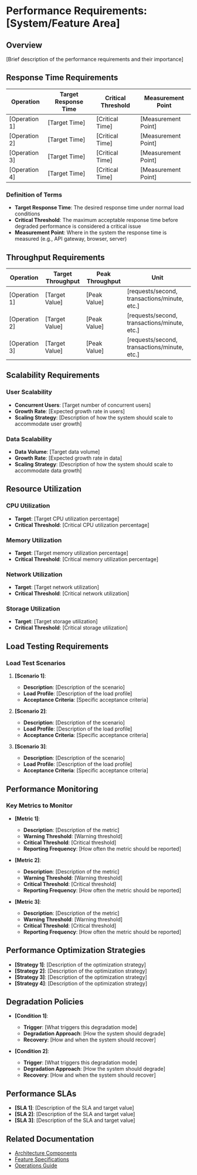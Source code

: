 # Performance Requirements: [System/Feature Area]

<!-- 
This template is used to document performance requirements.
Replace [System/Feature Area] with the specific area these requirements apply to.
-->

## Overview

<!-- 
Provide a brief introduction to the performance requirements for this area.
Explain why performance is important in this context.
-->

[Brief description of the performance requirements and their importance]

## Response Time Requirements

<!-- 
Specify response time requirements for various operations.
Include specific metrics and target values.
-->

| Operation | Target Response Time | Critical Threshold | Measurement Point |
|-----------|----------------------|-------------------|-------------------|
| [Operation 1] | [Target Time] | [Critical Time] | [Measurement Point] |
| [Operation 2] | [Target Time] | [Critical Time] | [Measurement Point] |
| [Operation 3] | [Target Time] | [Critical Time] | [Measurement Point] |
| [Operation 4] | [Target Time] | [Critical Time] | [Measurement Point] |

### Definition of Terms

* **Target Response Time**: The desired response time under normal load conditions
* **Critical Threshold**: The maximum acceptable response time before degraded performance is considered a critical issue
* **Measurement Point**: Where in the system the response time is measured (e.g., API gateway, browser, server)

## Throughput Requirements

<!-- 
Specify throughput requirements for the system or component.
Include specific metrics and target values.
-->

| Operation | Target Throughput | Peak Throughput | Unit |
|-----------|-------------------|----------------|------|
| [Operation 1] | [Target Value] | [Peak Value] | [requests/second, transactions/minute, etc.] |
| [Operation 2] | [Target Value] | [Peak Value] | [requests/second, transactions/minute, etc.] |
| [Operation 3] | [Target Value] | [Peak Value] | [requests/second, transactions/minute, etc.] |

## Scalability Requirements

<!-- 
Specify how the system should scale under various conditions.
Include specific metrics and target values.
-->

### User Scalability

* **Concurrent Users**: [Target number of concurrent users]
* **Growth Rate**: [Expected growth rate in users]
* **Scaling Strategy**: [Description of how the system should scale to accommodate user growth]

### Data Scalability

* **Data Volume**: [Target data volume]
* **Growth Rate**: [Expected growth rate in data]
* **Scaling Strategy**: [Description of how the system should scale to accommodate data growth]

## Resource Utilization

<!-- 
Specify requirements for resource utilization.
Include specific metrics and target values.
-->

### CPU Utilization

* **Target**: [Target CPU utilization percentage]
* **Critical Threshold**: [Critical CPU utilization percentage]

### Memory Utilization

* **Target**: [Target memory utilization percentage]
* **Critical Threshold**: [Critical memory utilization percentage]

### Network Utilization

* **Target**: [Target network utilization]
* **Critical Threshold**: [Critical network utilization]

### Storage Utilization

* **Target**: [Target storage utilization]
* **Critical Threshold**: [Critical storage utilization]

## Load Testing Requirements

<!-- 
Specify requirements for load testing.
Include specific scenarios and acceptance criteria.
-->

### Load Test Scenarios

1. **[Scenario 1]**: 
   * **Description**: [Description of the scenario]
   * **Load Profile**: [Description of the load profile]
   * **Acceptance Criteria**: [Specific acceptance criteria]

2. **[Scenario 2]**: 
   * **Description**: [Description of the scenario]
   * **Load Profile**: [Description of the load profile]
   * **Acceptance Criteria**: [Specific acceptance criteria]

3. **[Scenario 3]**: 
   * **Description**: [Description of the scenario]
   * **Load Profile**: [Description of the load profile]
   * **Acceptance Criteria**: [Specific acceptance criteria]

## Performance Monitoring

<!-- 
Specify requirements for performance monitoring.
Include specific metrics to be monitored and alerting thresholds.
-->

### Key Metrics to Monitor

* **[Metric 1]**:
  * **Description**: [Description of the metric]
  * **Warning Threshold**: [Warning threshold]
  * **Critical Threshold**: [Critical threshold]
  * **Reporting Frequency**: [How often the metric should be reported]

* **[Metric 2]**:
  * **Description**: [Description of the metric]
  * **Warning Threshold**: [Warning threshold]
  * **Critical Threshold**: [Critical threshold]
  * **Reporting Frequency**: [How often the metric should be reported]

* **[Metric 3]**:
  * **Description**: [Description of the metric]
  * **Warning Threshold**: [Warning threshold]
  * **Critical Threshold**: [Critical threshold]
  * **Reporting Frequency**: [How often the metric should be reported]

## Performance Optimization Strategies

<!-- 
Specify required or recommended strategies for performance optimization.
-->

* **[Strategy 1]**: [Description of the optimization strategy]
* **[Strategy 2]**: [Description of the optimization strategy]
* **[Strategy 3]**: [Description of the optimization strategy]
* **[Strategy 4]**: [Description of the optimization strategy]

## Degradation Policies

<!-- 
Specify how the system should degrade under high load or failure conditions.
-->

* **[Condition 1]**:
  * **Trigger**: [What triggers this degradation mode]
  * **Degradation Approach**: [How the system should degrade]
  * **Recovery**: [How and when the system should recover]

* **[Condition 2]**:
  * **Trigger**: [What triggers this degradation mode]
  * **Degradation Approach**: [How the system should degrade]
  * **Recovery**: [How and when the system should recover]

## Performance SLAs

<!-- 
Specify any Service Level Agreements related to performance.
-->

* **[SLA 1]**: [Description of the SLA and target value]
* **[SLA 2]**: [Description of the SLA and target value]
* **[SLA 3]**: [Description of the SLA and target value]

## Related Documentation

<!-- 
Link to related documentation.
-->

* [Architecture Components](../../../architecture/components/[component_file].md)
* [Feature Specifications](../../features/[feature_file].md)
* [Operations Guide](../../../architecture/components/[component_file]/operations/scaling.md) 